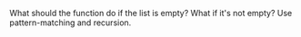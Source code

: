 What should the function do if the list is empty? What if it's not empty? Use pattern-matching and
recursion.
